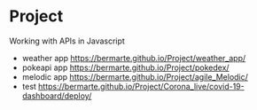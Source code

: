 # Project
Working with APIs in Javascript
- weather app https://bermarte.github.io/Project/weather_app/
- pokeapi app https://bermarte.github.io/Project/pokedex/
- melodic app https://bermarte.github.io/Project/agile_Melodic/
- test https://bermarte.github.io/Project/Corona_live/covid-19-dashboard/deploy/


